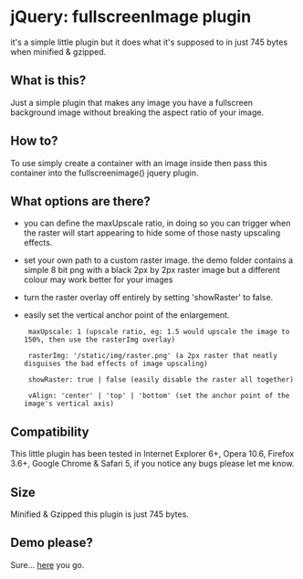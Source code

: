 # jQuery: fullscreenImage plugin

it's a simple little plugin but it does what it's supposed to in just 745 bytes when minified & gzipped.

## What is this?

Just a simple plugin that makes any image you have a fullscreen background image without breaking the aspect ratio of your image.

## How to?

To use simply create a container with an image inside then pass this container into the fullscreenimage() jquery plugin.

## What options are there?

*  you can define the maxUpscale ratio, in doing so you can trigger when the raster will start appearing to hide some of those nasty upscaling effects.
*  set your own path to a custom raster image. the demo folder contains a simple 8 bit png with a black 2px by 2px raster image but a different colour may work better for your images
*  turn the raster overlay off entirely by setting 'showRaster' to false.
*  easily set the vertical anchor point of the enlargement.
  


        maxUpscale: 1 (upscale ratio, eg: 1.5 would upscale the image to 150%, then use the rasterImg overlay)  
        
        rasterImg: '/static/img/raster.png' (a 2px raster that neatly disguises the bad effects of image upscaling)  
        
        showRaster: true | false (easily disable the raster all together)  
        
        vAlign: 'center' | 'top' | 'bottom' (set the anchor point of the image's vertical axis)  
        
    
## Compatibility

This little plugin has been tested in Internet Explorer 6+, Opera 10.6, Firefox 3.6+, Google Chrome & Safari 5, if you notice any bugs please let me know.

## Size

Minified & Gzipped this plugin is just 745 bytes.

## Demo please?

Sure… [here](http://gundermann.me/playground/fullscreenimage/) you go.